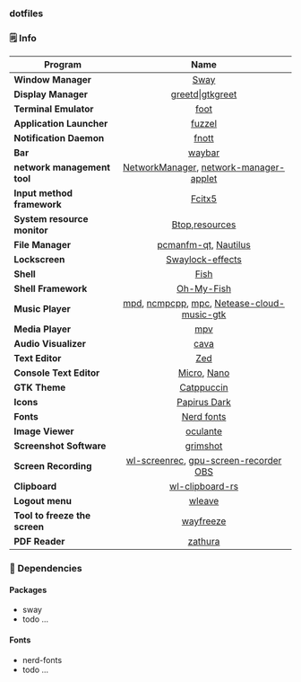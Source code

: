 ### dotfiles

### 🗒️ Info

|Program|Name|
| - | :--: |
|**Window Manager**|[Sway](https://github.com/swaywm/sway)|
|**Display Manager**|[greetd](https://git.sr.ht/~kennylevinsen/greetd)\|[gtkgreet](https://git.sr.ht/~kennylevinsen/gtkgreet)|
|**Terminal Emulator**|[foot](https://codeberg.org/dnkl/foot)|
|**Application Launcher**|[fuzzel](https://codeberg.org/dnkl/fuzzel)|
|**Notification Daemon**|[fnott](https://codeberg.org/dnkl/fnott)|
|**Bar**|[waybar](https://github.com/Alexays/Waybar)|
|**network management tool**|[NetworkManager](https://networkmanager.dev/), [network-manager-applet](https://gitlab.gnome.org/GNOME/network-manager-applet)|
|**Input method framework**|[Fcitx5](https://github.com/fcitx/fcitx5)|
|**System resource monitor**|[Btop](https://github.com/aristocratos/btop),[resources](https://github.com/nokyan/resources)|
|**File Manager**|[pcmanfm-qt](https://github.com/lxqt/pcmanfm-qt), [Nautilus](https://wiki.gnome.org/action/show/Apps/Files?action=show&redirect=Apps%2FNautilus)|
|**Lockscreen**|[Swaylock-effects](https://github.com/mortie/swaylock-effects)|
|**Shell**|[Fish](https://github.com/fish-shell/fish-shell)|
|**Shell Framework**|[Oh-My-Fish](https://github.com/oh-my-fish/oh-my-fish)|
|**Music Player**|[mpd](https://github.com/MusicPlayerDaemon/MPD), [ncmpcpp](https://github.com/ncmpcpp/ncmpcpp), [mpc](https://github.com/MusicPlayerDaemon/mpc), [Netease-cloud-music-gtk](https://github.com/gmg137/netease-cloud-music-gtk)|
|**Media Player**|[mpv](https://github.com/mpv-player/mpv)|
|**Audio Visualizer**|[cava](https://github.com/karlstav/cava)|
|**Text Editor**|[Zed](https://github.com/neovim/neovim)|
|**Console Text Editor**|[Micro](https://github.com/zyedidia/micro), [Nano](https://cgit.git.savannah.gnu.org/cgit/nano.git)|
|**GTK Theme**|[Catppuccin](https://github.com/catppuccin/gtk)|
|**Icons**|[Papirus Dark](https://github.com/PapirusDevelopmentTeam/papirus-icon-theme)|
|**Fonts**|[Nerd fonts](https://github.com/ryanoasis/nerd-fonts)|
|**Image Viewer**|[oculante](https://github.com/woelper/oculante)|
|**Screenshot Software**|[grimshot](https://github.com/swaywm/sway/blob/master/contrib/grimshot)|
|**Screen Recording**|[wl-screenrec](https://github.com/russelltg/wl-screenrec), [gpu-screen-recorder](https://git.dec05eba.com/gpu-screen-recorder/about/) [OBS](https://obsproject.com)|
|**Clipboard**|[wl-clipboard-rs](https://github.com/YaLTeR/wl-clipboard-rs)|
|**Logout menu**|[wleave](https://github.com/AMNatty/wleave)|
|**Tool to freeze the screen**|[wayfreeze](https://github.com/Jappie3/wayfreeze)|
|**PDF Reader**|[zathura](https://github.com/pwmt/zathura)|
### 🔨 Dependencies
#### Packages
  - sway
  - todo ...
#### Fonts
  - nerd-fonts
  - todo ...
